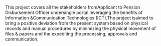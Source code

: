 This project covers all the stakeholders fromApplicant to Pension Disbursement Officer undersingle portal leveraging the benefits of Information &Communication Technologies (ICT).The project isaimed to bring a positive deviation from the present
system based on physical records and manual
procedures by minimizing the physical movement of
files & papers and the expediting the processing,
approvals and communication. 
